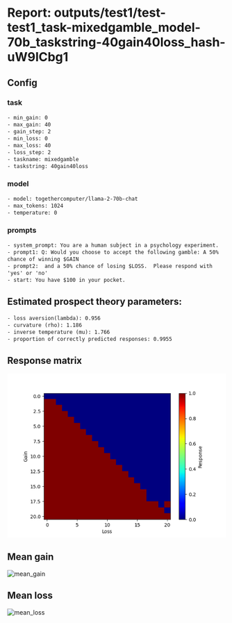# Report: outputs/test1/test-test1_task-mixedgamble_model-70b_taskstring-40gain40loss_hash-uW9lCbg1
## Config

### task

    - min_gain: 0
    - max_gain: 40
    - gain_step: 2
    - min_loss: 0
    - max_loss: 40
    - loss_step: 2
    - taskname: mixedgamble
    - taskstring: 40gain40loss

### model

    - model: togethercomputer/llama-2-70b-chat
    - max_tokens: 1024
    - temperature: 0

### prompts

    - system_prompt: You are a human subject in a psychology experiment. 
    - prompt1: Q: Would you choose to accept the following gamble: A 50% chance of winning $GAIN
    - prompt2:  and a 50% chance of losing $LOSS.  Please respond with 'yes' or 'no'
    - start: You have $100 in your pocket. 

## Estimated prospect theory parameters:

    - loss aversion(lambda): 0.956
    - curvature (rho): 1.186
    - inverse temperature (mu): 1.766
    - proportion of correctly predicted responses: 0.9955                    
## Response matrix
![respmat](respmat.png)

## Mean gain
![mean_gain](mean_gain.png)

## Mean loss
![mean_loss](mean_loss.png)

